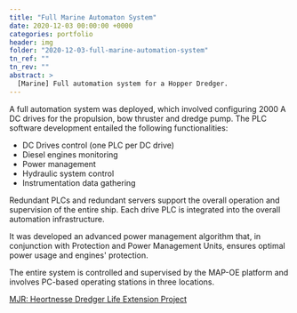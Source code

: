 ```yaml
---
title: "Full Marine Automaton System"
date: 2020-12-03 00:00:00 +0000
categories: portfolio
header: img
folder: "2020-12-03-full-marine-automation-system"
tn_ref: ""
tn_rev: ""
abstract: >
  [Marine] Full automation system for a Hopper Dredger.
---
```


A full automation system was deployed, which involved configuring 2000 A DC drives for the propulsion, bow thruster and dredge pump.
The PLC software development entailed the following functionalities:

- DC Drives control (one PLC per DC drive)
- Diesel engines monitoring
- Power management
- Hydraulic system control
- Instrumentation data gathering

Redundant PLCs and redundant servers support the overall operation and supervision of the entire ship. Each drive PLC is integrated into the overall automation infrastructure.

It was developed an advanced power management algorithm that, in conjunction with Protection and Power Management Units, ensures optimal power usage and engines' protection.

The entire system is controlled and supervised by the MAP-OE platform and involves PC-based operating stations in three locations.

[MJR: Heortnesse Dredger Life Extension Project](https://www.mjrpower.com/projects/heoetnesse-dredger-life-extension-project/)
